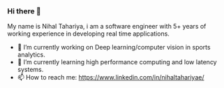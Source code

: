 ### Hi there 👋

My name is Nihal Tahariya, i am a software engineer with 5+ years of working experience in developing real time applications.

- 🔭 I’m currently working on Deep learning/computer vision in sports analytics.
- 🌱 I’m currently learning high performance computing and low latency systems.
- 📫 How to reach me: https://www.linkedin.com/in/nihaltahariyae/

